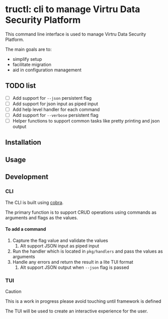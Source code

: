 # tructl: cli to manage Virtru Data Security Platform

This command line interface is used to manage Virtru Data Security Platform.

The main goals are to:

- simplify setup
- facilitate migration
- aid in configuration management

## TODO list

- [ ] Add support for `--json` persistent flag
- [ ] Add support for json input as piped input
- [ ] Add help level handler for each command
- [ ] Add support for `--verbose` persistent flag
- [ ] Helper functions to support common tasks like pretty printing and json output

## Installation

## Usage

## Development

### CLI

The CLI is built using [cobra](https://cobra.dev/).

The primary function is to support CRUD operations using commands as arguments and flags as the values.

#### To add a command

1. Capture the flag value and validate the values
   1. Alt support JSON input as piped input
2. Run the handler which is located in `pkg/handlers` and pass the values as arguments
3. Handle any errors and return the result in a lite TUI format
   1. Alt support JSON output when `--json` flag is passed

### TUI

> [!CAUTION]
> This is a work in progress please avoid touching until framework is defined

The TUI will be used to create an interactive experience for the user.
